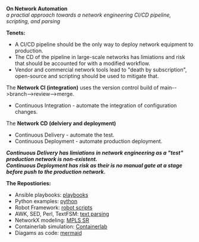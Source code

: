 **On Network Automation**  
 _a practial approach towards a network engineering CI/CD pipeline, scripting, and parsing_          

**Tenets:**    
* A CI/CD pipeline should be the only way to deploy network equipment to production.  
* The CD of the pipeline in large-scale networks has limiations and risk that should be accounted for with a modified workflow.  
* Vendor and commercial network tools lead to "death by subscription", open-source and scripting should be used to mitigate that.  

The **Network CI (integration)** uses the version control build of main-->branch-->review-->merge.  
* Continuous Integration - automate the integration of configuration changes.  

The **Network CD (delviery and deployment)**   
* Continuous Delivery - automate the test.    
* Continuous Deployment - automate production deployment.    

**_Continuous Delivery has limiations in network engineering as a "test" production network is non-existent._**    
**_Continuous Deployment has risk as their is no manual gate at a stage before push to the production network._**    

**The Repostiories:**
 
* Ansible playbooks:  [playbooks](https://github.com/sdncoder/playbooks)  
* Python examples:   [python](https://github.com/sdncoder/pyScripts)  
* Robot Framework:  [robot scripts](https://github.com/sdncoder/robot)    
* AWK, SED, Perl, TextFSM:  [text parsing](https://github.com/sdncoder/text-parsing)      
* NetworkX modeling:  [MPLS SR](https://github.com/sdncoder/sr-te-networkx)  
* Containerlab simulation:  [Containerlab](https://github.com/sdncoder/models) 
* Diagams as code:  [mermaid](https://github.com/sdncoder/diagrams)      
